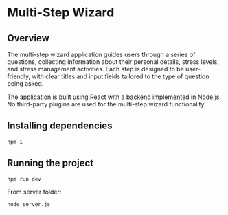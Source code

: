 # Multi-Step Wizard

## Overview

The multi-step wizard application guides users through a series of questions, collecting information about their personal details, stress levels, and stress management activities. Each step is designed to be user-friendly, with clear titles and input fields tailored to the type of question being asked.

The application is built using React with a backend implemented in Node.js. No third-party plugins are used for the multi-step wizard functionality.

## Installing dependencies
```cmd
npm i
```

## Running the project
```cmd
npm run dev
```

From server folder:
```cmd
node server.js
```
